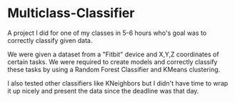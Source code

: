 # Multiclass-Classifier
A project I did for one of my classes in 5-6 hours who's goal was to correctly classify given data.

We were given a dataset from a "Fitbit" device and X,Y,Z coordinates of certain tasks. We were required to create models and correctly classify these tasks by using a Random Forest Classifier and KMeans clustering. 

I also tested other classifiers like KNeighbors but I didn't have time to wrap it up nicely and present the data since the deadline was that day.
